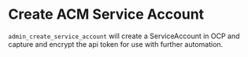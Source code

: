 # Create ACM Service Account
`admin_create_service_account` will create a ServiceAccount in OCP and capture and encrypt the api token for use with further automation.